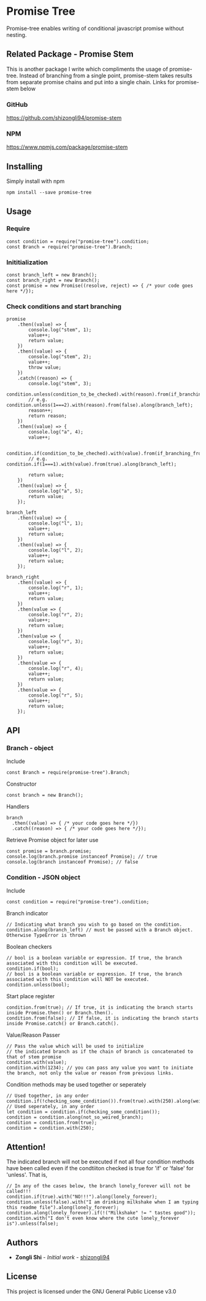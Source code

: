 # Promise Tree

Promise-tree enables writing of conditional javascript promise without nesting.

## Related Package - Promise Stem
This is another package I write which compliments the usage of promise-tree. Instead of branching from a single point, promise-stem takes results from separate promise chains and put into a single chain.
Links for promise-stem below

### GitHub
https://github.com/shizongli94/promise-stem

### NPM
https://www.npmjs.com/package/promise-stem

## Installing

Simply install with npm

```
npm install --save promise-tree
```

## Usage
### Require
```
const condition = require("promise-tree").condition;
const Branch = require("promise-tree").Branch;
```
### Inititialization
```
const branch_left = new Branch();
const branch_right = new Branch();
const promise = new Promise((resolve, reject) => { /* your code goes here */});
```
### Check conditions and start branching
```
promise
    .then((value) => {
        console.log("stem", 1);
        value++;
        return value;
    })
    .then((value) => {
        console.log("stem", 2);
        value++;
        throw value;
    })
    .catch((reason) => {
        console.log("stem", 3);
        condition.unless(condition_to_be_checked).with(reason).from(if_branching_from_then).along(branch_left);
        // e.g. condition.unless(1===2).with(reason).from(false).along(branch_left);
        reason++;
        return reason;
    })
    .then((value) => {
        console.log("a", 4);
        value++;
        
        condition.if(condition_to_be_cheched).with(value).from(if_branching_from_then).along(branch_right);
        // e.g. condition.if(1===1).with(value).from(true).along(branch_left);
        
        return value;
    })
    .then((value) => {
        console.log("a", 5);
        return value;
    });

branch_left
    .then((value) => {
        console.log("l", 1);
        value++;
        return value;
    })
    .then((value) => {
        console.log("l", 2);
        value++;
        return value;
    });

branch_right
    .then((value) => {
        console.log("r", 1);
        value++;
        return value;
    })
    .then(value => {
        console.log("r", 2);
        value++;
        return value;
    })
    .then(value => {
        console.log("r", 3);
        value++;
        return value;
    })
    .then(value => {
        console.log("r", 4);
        value++;
        return value;
    })
    .then(value => {
        console.log("r", 5);
        value++;
        return value;
    });
```

## API
### Branch - object
Include
```
const Branch = require(promise-tree").Branch;
```
Constructor
```
const branch = new Branch();
```
Handlers
```
branch
  .then((value) => { /* your code goes here */})
  .catch((reason) => { /* your code goes here */});
```
Retrieve Promise object for later use
```
const promise = branch.promise;
console.log(branch.promise instanceof Promise); // true
console.log(branch instanceof Promise); // false
```
### Condition - JSON object
Include 
```
const condition = require("promise-tree").condition;
```
Branch indicator
```
// Indicating what branch you wish to go based on the condition.
condition.along(branch_left) // must be passed with a Branch object. Otherwise TypeError is thrown
```

Boolean checkers 
```
// bool is a boolean variable or expression. If true, the branch associated with this condition will be executed.
condition.if(bool); 
// bool is a boolean variable or expression. If true, the branch associated with this condition will NOT be executed.
condition.unless(bool);
```
Start place register
```
condition.from(true); // If true, it is indicating the branch starts inside Promise.then() or Branch.then().
condition.from(false); // If false, it is indicating the branch starts inside Promise.catch() or Branch.catch().
```
Value/Reason Passer
```
// Pass the value which will be used to initialize 
// the indicated branch as if the chain of branch is concatenated to that of stem promise
condition.with(value);  
condition.with(1234); // you can pass any value you want to initiate the branch, not only the value or reason from previous links.
```
Condition methods may be used together or seperately
```
// Used together, in any order
condition.if(!checking_some_condition()).from(true).with(250).along(weired_branch);
// Used seperately, in any order
let condition = condition.if(checking_some_condition());
condition = condition.along(not_so_weired_branch);
condition = condition.from(true);
condition = condition.with(250);
```
## Attention!
The indicated branch will not be executed if not all four condition methods have been called even if the condtiiton checked is true for 'if' or 'false' for 'unless'.
That is,
```
// In any of the cases below, the branch lonely_forever will not be called!!!
condition.if(true).with("NO!!!").along(lonely_forever);
condition.unless(false).with("I am drinking milkshake when I am typing this readme file").along(lonely_forever);
condition.along(lonely_forever).if(!("Milkshake" != " tastes good"));
condition.with("I don't even know where the cute lonely_forever is").unless(false);
```
## Authors

* **Zongli Shi** - *Initial work* - [shizongli94](https://github.com/shizongli94)

## License

This project is licensed under the GNU General Public License v3.0

